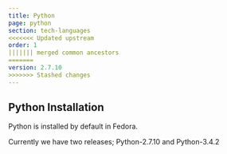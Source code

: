```yaml
---
title: Python
page: python
section: tech-languages
<<<<<<< Updated upstream
order: 1
||||||| merged common ancestors
=======
version: 2.7.10
>>>>>>> Stashed changes
---
```


## Python Installation

Python is installed by default in Fedora.

Currently we have two releases; Python-2.7.10 and Python-3.4.2
